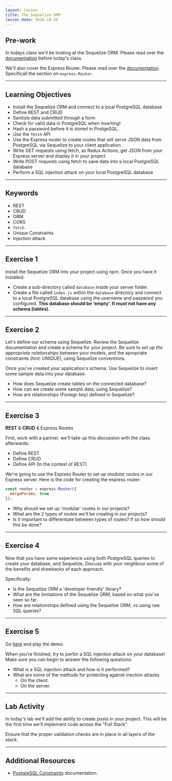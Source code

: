 ```yaml
---
layout: lesson
title: The Sequelize ORM
lesson_date: 2016-10-20
---
```


## Pre-work

In todays class we'll be looking at the Sequelize ORM.
Please read over the [documentation](http://docs.sequelizejs.com/en/v3/) before today's class.

We'll also cover the Express Router. Please read over the [documentation](https://expressjs.com/en/guide/routing.html).
Specificall the section on `express.Router`.

---

## Learning Objectives

- Install the Sequelize ORM and connect to a local PostgreSQL database
- Define REST and CRUD
- Sanitize data submitted through a form
- Check for valid data in PostgreSQL when inserting!
- Hash a password before it is stored in PostgeSQL.
- Use the `fetch` API
- Use the Express router to create routes that will serve JSON
data from PostgreSQL via Sequelize to your client application.
- Write GET requests using fetch, as Redux Actions; get JSON from your Express server
and display it in your project
- Write POST requests using fetch to save data into a local PostgreSQL database
- Perform a SQL injection attack on your local PostgreSQL database

---

## Keywords

- REST
- CRUD
- ORM
- CORS
- `fetch`
- Unique Constraints
- Injection attack

---

## Exercise 1

Install the Sequelize ORM into your project using npm. Once you have it installed:

- Create a sub-directory called `database` inside your server folder.
- Create a file called `index.js` within the `database` directory and connect to a local PostgreSQL database
using the username and password you configured. **This database should be 'empty'. It must not have any schema (tables).** 

---

## Exercise 2

Let's define our schema using Sequelize. Review the Sequelize documentation and create a schema for your project.
Be sure to *set up the appropriate relationships* between your models, and the apropriate constraints *(hint: UNIQUE)*,
using Sequelize conventions.

Once you've created your application's schema. Use Sequelize to insert some sample data into your database.

- How does Sequelize create tables on the connected database?
- How can we create some sample data, using Sequelize?
- How are relationships (Foriegn key) defined in Sequelize?

---

## Exercise 3

**REST** & **CRUD** & Express Routes

First, work with a partner, we'll take up this discussion with the class afterwards:

- Define REST
- Define CRUD
- Define API (In the context of REST)

We're going to use the Express Router to set up *modular routes* in our Express server.
Here is the code for creating the express router:

```javascript
const router = express.Router({
  mergeParams: true
});
```

- Why should we set up 'modular' routes in our projects?
- What are the 2 types of routes we'll be creating in our projects?
- Is it important to differentiate between types of routes? If so how should this be done?

---

## Exercise 4

Now that you have some experience using both PostgreSQL queries to create your database, and Sequelize,
Discuss with your neighbour some of the benefits and drawbacks of each approach.

Specifically:

- Is the Sequelize ORM a 'developer friendly' library?
- What are the limitations of the Sequelize ORM, based on what you've seen so far.
- How are relationships defined using the Sequelize ORM, vs using raw SQL queries?

---

## Exercise 5

Go [here](https://www.codebashing.com/) and play the demo.

When you're finished, try to perfor a SQL injection attack on your database!
Make sure you can begin to answer the following questions:

- What is a SQL injection attack and how is it performed?
- What are some of the methods for protecting against inection attacks
  - On the client.
  - On the server.

---

## Lab Activity

In today's lab we'll add the ability to create posts in your project. This will be the first time we'll
implement code across the "Full Stack".

Ensure that the proper validation checks are in place in all layers of the stack.

---

## Additional Resources

- [PostgreSQL Constraints](https://www.postgresql.org/docs/9.6/static/ddl-constraints.html) documentation.
